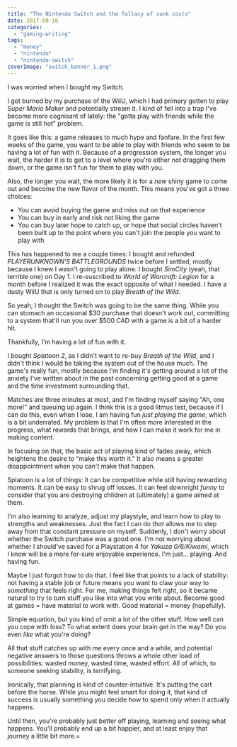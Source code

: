 ```yaml
---
title: "The Nintendo Switch and the fallacy of sunk costs"
date: 2017-08-16
categories: 
  - "gaming-writing"
tags: 
  - "money"
  - "nintendo"
  - "nintendo-switch"
coverImage: "switch_banner_1.png"
---
```


I was worried when I bought my Switch.

I got burned by my purchase of the WiiU, which I had primary gotten to play _Super Mario Maker_ and potentially stream it. I kind of fell into a trap I've become more cognisant of lately: the "gotta play with friends while the game is still hot" problem.

<!--more-->

It goes like this: a game releases to much hype and fanfare. In the first few weeks of the game, you want to be able to play with friends who seem to be having a lot of fun with it. Because of a progression system, the longer you wait, the harder it is to get to a level where you're either not dragging them down, or the game isn't fun for them to play with you.

Also, the longer you wait, the more likely it is for a _new_ shiny game to come out and become the new flavor of the month. This means you've got a three choices:

- You can avoid buying the game and miss out on that experience
- You can buy in early and risk not liking the game
- You can buy later hope to catch up, or hope that social circles haven't been built up to the point where you can't join the people you want to play with

This has happened to me a couple times: I bought and refunded _PLAYERUNKNOWN'S BATTLEGROUNDS_ twice before I settled, mostly because I knew I wasn't going to play alone. I bought _SimCity_ (yeah, that terrible one) on Day 1. I re-suscribed to _World of Warcraft: Legion_ for a month before I realized it was the exact opposite of what I needed. I have a dusty WiiU that is only turned on to play _Breath of the Wild_.

So yeah; I thought the Switch was going to be the same thing. While you can stomach an occasional $30 purchase that doesn't work out, committing to a system that'll run you over $500 CAD with a game is a bit of a harder hit.

Thankfully, I'm having a lot of fun with it.

I bought _Splatoon 2_, as I didn't want to re-buy _Breath of the Wild_, and I didn't think I would be taking the system out of the house much. The game's really fun, mostly because I'm finding it's getting around a lot of the anxiety I've written about in the past concerning getting good at a game and the time investment surrounding that.

Matches are three minutes at most, and I'm finding myself saying "Ah, one more!" and queuing up again. I think this is a good litmus test, because if I can do this, even when I lose, I am having fun _just playing the game_, which is a bit underrated. My problem is that I'm often more interested in the progress, what rewards that brings, and how I can make it work for me in making content.

In focusing on that, the basic act of playing kind of fades away, which heightens the desire to "make this worth it." It also means a greater disappointment when you can't make that happen.

Splatoon is a lot of things: it can be competitive while still having rewarding moments. It can be easy to shrug off losses. It can feel downright _funny_ to consider that you are destroying children at (ultimately) a game aimed at them.

I'm also learning to analyze, adjust my playstyle, and learn how to play to strengths and weaknesses. Just the fact I can do _that_ allows me to step away from that constant pressure on myself. Suddenly, I don't worry about whether the Switch purchase was a good one. I'm not worrying about whether I should've saved for a Playstation 4 for _Yakuza 0/6/Kiwami_, which I know will be a more for-sure enjoyable experience. I'm just... playing. And having fun.

Maybe I just forgot how to do that. I feel like that points to a lack of stability: not having a stable job or future means you want to claw your way to _something_ that feels right. For me, making things felt right, so it became natural to try to turn stuff you like into what you write about. Become good at games = have material to work with. Good material = money (hopefully).

Simple equation, but you kind of omit a lot of the other stuff. How well can you cope with loss? To what extent does your brain get in the way? Do you even _like_ what you're doing?

All that stuff catches up with me every once and a while, and potential negative answers to those questions throws a whole other load of possibilities: wasted money, wasted time, wasted effort. All of which, to someone seeking stability, is terrifying.

Ironically, that planning is kind of counter-intuitive. It's putting the cart before the horse. While you might feel smart for doing it, that kind of success is usually something you decide how to spend only when it actually happens.

Until then, you're probably just better off playing, learning and seeing what happens. You'll probably end up a bit happier, and at least enjoy that journey a little bit more.=
